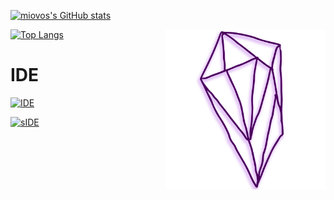 [![miovos's GitHub stats](https://github-readme-stats.vercel.app/api?username=miovo&theme=prussian&show_icons=true)](https://github.com/anuraghazra/github-readme-stats)

[![Top Langs](https://github-readme-stats.vercel.app/api/top-langs/?username=miovo&theme=prussian)](https://github.com/anuraghazra/github-readme-stats)
<img src="miovoLabs-Poli-Logo.png" width="256" align="right">

# IDE
[![IDE](https://img.shields.io/badge/Primary%20IDE-VSCode-blue?style=for-the-badge)](https://code.visualstudio.com/)

[![sIDE](https://img.shields.io/badge/Secondary%20IDE-Xcode-blue?style=for-the-badge)](https://developer.apple.com)
